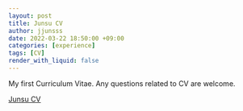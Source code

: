 ```yaml
---
layout: post
title: Junsu CV
author: jjunsss
date: 2022-03-22 18:50:00 +09:00
categories: [experience]
tags: [CV]
render_with_liquid: false
---
```


My first Curriculum Vitae.
Any questions related to CV are welcome.


<a href = "/assets/storage/cv/Junsu_Kim_CV.pdf" download>Junsu CV</a>
